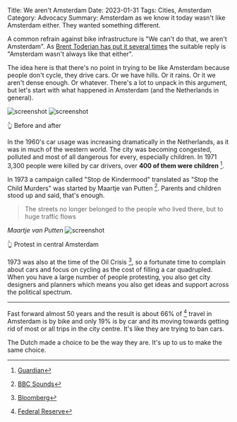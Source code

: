 Title: We aren't Amsterdam
Date: 2023-01-31
Tags: Cities, Amsterdam
Category: Advocacy
Summary: Amsterdam as we know it today wasn't like Amsterdam either. They wanted something different.

A common refrain against bike infrastructure is "We can't do that, we aren't Amsterdam". As [Brent Toderian has put it several times](https://mastodon.online/@BrentToderian/109334602532842211) the suitable reply is "Amsterdam wasn't always like that either".

The idea here is that there's no point in trying to be like Amsterdam because people don't cycle, they drive cars. Or we have hills. Or it rains. Or it we aren't dense enough. Or whatever. There's a lot to unpack in this argument, but let's start with what happened in Amsterdam (and the Netherlands in general).

<img src="{static}/images/amsterdam-before.jpg" alt="screenshot" />

<img src="{static}/images/amsterdam-after.jpg" alt="screenshot" />

👆 Before and after

In the 1960's car usage was increasing dramatically in the Netherlands, as it was in much of the western world. The city was becoming congested, polluted and most of all dangerous for every, especially children. In 1971 3,300 people were killed by car drivers, over **400 of them were children** [^1].

In 1973 a campaign called "Stop de Kindermood" translated as "Stop the Child Murders" was started by Maartje van Putten [^2]. Parents and children stood up and said, that's enough.

<blockquote>
    The streets no longer belonged to the people who lived there, but to huge traffic flows
</blockquote>
<cite>Maartje van Putten</cite>

<img src="{static}/images/amsterdam-protest.png" alt="screenshot" />

👆 Protest in central Amsterdam

1973 was also at the time of the Oil Crisis [^3], so a fortunate time to complain about cars and focus on cycling as the cost of filling a car quadrupled. When you have a large number of people protesting, you also get city designers and planners which means you also get ideas and support across the political spectrum.

---

Fast forward almost 50 years and the result is about 66% of [^4] travel in Amsterdam is by bike and only 19% is by car and its moving towards getting rid of most or all trips in the city centre. It's like they are trying to ban cars.

The Dutch made a choice to be the way they are. It's up to us to make the same choice.

[^1]: [Guardian](https://www.theguardian.com/cities/2015/may/05/amsterdam-bicycle-capital-world-transport-cycling-kindermoord)
[^2]: [BBC Sounds](https://www.bbc.co.uk/sounds/play/p01lw88k)
[^3]: [Bloomberg](https://www.bloomberg.com/news/articles/2019-10-07/how-amsterdam-is-closing-the-door-on-downtown-cars)
[^4]: [Federal Reserve](https://www.chicagofed.org/publications/chicago-fed-letter/1994/october-86)
